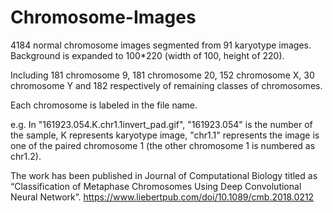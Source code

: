 # Chromosome-Images
4184 normal chromosome images segmented from 91 karyotype images. Background is expanded to 100*220 (width of 100, height of 220).

Including 181 chromosome 9, 181 chromosome 20, 152 chromosome X, 30 chromosome Y and 182 respectively of remaining classes of chromosomes.

Each chromosome is labeled in the file name. 

e.g. In "161923.054.K.chr1.1invert_pad.gif", "161923.054" is the number of the sample, K represents karyotype image, "chr1.1" represents the image is one of the paired chromosome 1 (the other chromosome 1 is numbered as chr1.2).


The work has been published in Journal of Computational Biology titled as “Classification of Metaphase Chromosomes Using Deep Convolutional Neural Network”. https://www.liebertpub.com/doi/10.1089/cmb.2018.0212
